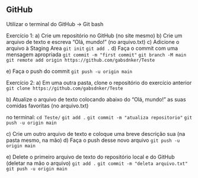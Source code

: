 ## GitHub

Utilizar o terminal do GitHub -> Git bash

Exercício 1:
a) Crie um repositório no GitHub (no site mesmo)
b) Crie um arquivo de texto e escreva “Olá, mundo!” (no arquivo.txt)
c) Adicione o arquivo à Staging Area 
``git init``
``git add .``
d) Faça o commit com uma mensagem apropriada
``git commit -m "first commit"``
``git branch -M main``
``git remote add origin https://github.com/gabsdnker/Teste``

e) Faça o push do commit
``git push -u origin main``

Exercício 2:
a) Em uma outra pasta, clone o repositório do exercício anterior 
``git clone https://github.com/gabsdnker/Teste``

b) Atualize o arquivo de texto colocando abaixo do “Olá, mundo!” as suas 
comidas favoritas (no arquivo.txt) 

no terminal: 
``cd Teste/``
``git add .``
``git commit -m "atualiza repositorio"``
``git push -u origin main`` 

c) Crie um outro arquivo de texto e coloque uma breve descrição sua (na pasta mesmo, na mão)
d) Faça o push desse novo arquivo
``git push -u origin main``

e) Delete o primeiro arquivo de texto do repositório local e do GitHub (deletar na mão o arquivo)
``git add .``
``git commit -m "deleta arquivo.txt"``
``git push -u origin main``
